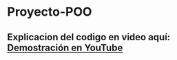 # Proyecto-POO
Explicacion del codigo en video aquí:
[Demostración en YouTube](https://www.youtube.com/watch?v=qmdty0bwRjc)
---
